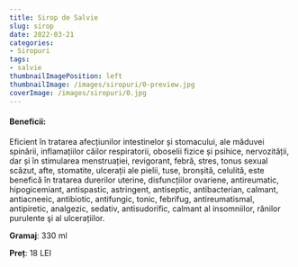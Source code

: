 ```yaml
---
title: Sirop de Salvie
slug: sirop
date: 2022-03-21
categories:
- Siropuri 
tags:
- salvie
thumbnailImagePosition: left
thumbnailImage: /images/siropuri/0-preview.jpg
coverImage: /images/siropuri/0.jpg
---
```

<!--more-->

#### Beneficii:	
Eficient în tratarea afecțiunilor intestinelor și stomacului, ale măduvei spinării, inflamațiilor căilor respiratorii, oboselii fizice și psihice, nervozității, dar și în stimularea menstruației, revigorant, febră, stres, tonus sexual scăzut, afte, stomatite, ulcerații ale pielii, tuse, bronșită, celulită, este  benefică în tratarea durerilor uterine, disfuncțiilor ovariene, antireumatic, hipogicemiant, antispastic, astringent, antiseptic, antibacterian, calmant, antiacneeic, antibiotic, antifungic, tonic, febrifug, antireumatismal, antipiretic, analgezic, sedativ, antisudorific, calmant al insomniilor, rănilor purulente şi al ulcerațiilor. 

**Gramaj**: 330 ml

**Preț**: 18 LEI

